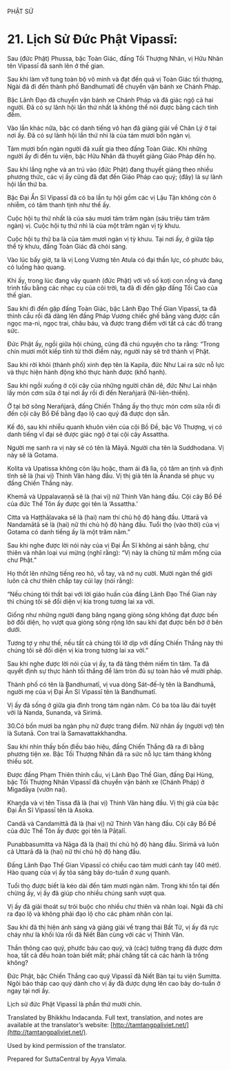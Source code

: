  

PHẬT SỬ

# 21\. Lịch Sử Đức Phật Vipassī:

Sau (đức Phật) Phussa, bậc Toàn Giác, đấng Tối Thượng Nhân, vị Hữu Nhãn tên Vipassī đã sanh lên ở thế gian.

Sau khi làm vỡ tung toàn bộ vô minh và đạt đến quả vị Toàn Giác tối thượng, Ngài đã đi đến thành phố Bandhumatī để chuyển vận bánh xe Chánh Pháp.

Bậc Lãnh Đạo đã chuyển vận bánh xe Chánh Pháp và đã giác ngộ cả hai người. Đã có sự lãnh hội lần thứ nhất là không thể nói được bằng cách tính đếm.

Vào lần khác nữa, bậc có danh tiếng vô hạn đã giảng giải về Chân Lý ở tại nơi ấy. Đã có sự lãnh hội lần thứ nhì là của tám mươi bốn ngàn vị.

Tám mươi bốn ngàn người đã xuất gia theo đấng Toàn Giác. Khi những người ấy đi đến tu viện, bậc Hữu Nhãn đã thuyết giảng Giáo Pháp đến họ.

Sau khi lắng nghe và an trú vào (đức Phật) đang thuyết giảng theo nhiều phương thức, các vị ấy cũng đã đạt đến Giáo Pháp cao quý; (đây) là sự lãnh hội lần thứ ba.

Bậc Đại Ẩn Sĩ Vipassī đã có ba lần tụ hội gồm các vị Lậu Tận không còn ô nhiễm, có tâm thanh tịnh như thế ấy.

Cuộc hội tụ thứ nhất là của sáu mươi tám trăm ngàn (sáu triệu tám trăm ngàn) vị. Cuộc hội tụ thứ nhì là của một trăm ngàn vị tỳ khưu.

Cuộc hội tụ thứ ba là của tám mươi ngàn vị tỳ khưu. Tại nơi ấy, ở giữa tập thể tỳ khưu, đấng Toàn Giác đã chói sáng.

Vào lúc bấy giờ, ta là vị Long Vương tên Atula có đại thần lực, có phước báu, có luồng hào quang.

Khi ấy, trong lúc đang vây quanh (đức Phật) với vô số koṭi con rồng và đang trình tấu bằng các nhạc cụ của cõi trời, ta đã đi đến gặp đấng Tối Cao của thế gian.

Sau khi đi đến gặp đấng Toàn Giác, bậc Lãnh Đạo Thế Gian Vipassī, ta đã thỉnh cầu rồi đã dâng lên đấng Pháp Vương chiếc ghế bằng vàng được cẩn ngọc ma-ni, ngọc trai, châu báu, và được trang điểm với tất cả các đồ trang sức.

Đức Phật ấy, ngồi giữa hội chúng, cũng đã chú nguyện cho ta rằng: “Trong chín mươi mốt kiếp tính từ thời điểm này, người này sẽ trở thành vị Phật.

Sau khi rời khỏi (thành phố) xinh đẹp tên là Kapila, đức Như Lai ra sức nỗ lực và thực hiện hành động khó thực hành được (khổ hạnh).

Sau khi ngồi xuống ở cội cây của những người chăn dê, đức Như Lai nhận lấy món cơm sữa ở tại nơi ấy rồi đi đến Nerañjarā (Ni-liên-thiền).

Ở tại bờ sông Nerañjarā, đấng Chiến Thắng ấy thọ thực món cơm sữa rồi đi đến cội cây Bồ Đề bằng đạo lộ cao quý đã được dọn sẵn.

Kế đó, sau khi nhiễu quanh khuôn viên của cội Bồ Đề, bậc Vô Thượng, vị có danh tiếng vĩ đại sẽ được giác ngộ ở tại cội cây Assattha.

Người mẹ sanh ra vị này sẽ có tên là Māyā. Người cha tên là Suddhodana. Vị này sẽ là Gotama.

Kolita và Upatissa không còn lậu hoặc, tham ái đã lìa, có tâm an tịnh và định tĩnh sẽ là (hai vị) Thinh Văn hàng đầu. Vị thị giả tên là Ānanda sẽ phục vụ đấng Chiến Thắng này.

Khemā và Uppalavaṇṇā sẽ là (hai vị) nữ Thinh Văn hàng đầu. Cội cây Bồ Đề của đức Thế Tôn ấy được gọi tên là ‘Assattha.’

Citta và Haṭṭhāḷavaka sẽ là (hai) nam thí chủ hộ độ hàng đầu. Uttarā và Nandamātā sẽ là (hai) nữ thí chủ hộ độ hàng đầu. Tuổi thọ (vào thời) của vị Gotama có danh tiếng ấy là một trăm năm.”

Sau khi nghe được lời nói này của vị Đại Ẩn Sĩ không ai sánh bằng, chư thiên và nhân loại vui mừng (nghĩ rằng): “Vị này là chủng tử mầm mống của chư Phật.”

Họ thốt lên những tiếng reo hò, vỗ tay, và nở nụ cười. Mười ngàn thế giới luôn cả chư thiên chắp tay cúi lạy (nói rằng):

“Nếu chúng tôi thất bại với lời giáo huấn của đấng Lãnh Đạo Thế Gian này thì chúng tôi sẽ đối diện vị kia trong tương lai xa vời.

Giống như những người đang băng ngang giòng sông không đạt được bến bờ đối diện, họ vượt qua giòng sông rộng lớn sau khi đạt được bến bờ ở bên dưới.

Tương tợ y như thế, nếu tất cả chúng tôi lỡ dịp với đấng Chiến Thắng này thì chúng tôi sẽ đối diện vị kia trong tương lai xa vời.”

Sau khi nghe được lời nói của vị ấy, ta đã tăng thêm niềm tín tâm. Ta đã quyết định sự thực hành tối thắng để làm tròn đủ sự toàn hảo về mười pháp.

Thành phố có tên là Bandhumatī, vị vua dòng Sát-đế-lỵ tên là Bandhumā, người mẹ của vị Đại Ẩn Sĩ Vipassī tên là Bandhumatī.

Vị ấy đã sống ở giữa gia đình trong tám ngàn năm. Có ba tòa lâu đài tuyệt vời là Nanda, Sunanda, và Sirimā.

30.Có bốn mươi ba ngàn phụ nữ được trang điểm. Nữ nhân ấy (người vợ) tên là Sutanā. Con trai là Samavattakkhandha.

Sau khi nhìn thấy bốn điều báo hiệu, đấng Chiến Thắng đã ra đi bằng phương tiện xe. Bậc Tối Thượng Nhân đã ra sức nỗ lực tám tháng không thiếu sót.

Được đấng Phạm Thiên thỉnh cầu, vị Lãnh Đạo Thế Gian, đấng Đại Hùng, bậc Tối Thượng Nhân Vipassī đã chuyển vận bánh xe (Chánh Pháp) ở Migadāya (vườn nai).

Khaṇḍa và vị tên Tissa đã là (hai vị) Thinh Văn hàng đầu. Vị thị giả của bậc Đại Ẩn Sĩ Vipassī tên là Asoka.

Candā và Candamittā đã là (hai vị) nữ Thinh Văn hàng đầu. Cội cây Bồ Đề của đức Thế Tôn ấy được gọi tên là Pāṭalī.

Punabbasumitta và Nāga đã là (hai) thí chủ hộ độ hàng đầu. Sirimā và luôn cả Uttarā đã là (hai) nữ thí chủ hộ độ hàng đầu.

Đấng Lãnh Đạo Thế Gian Vipassī có chiều cao tám mươi cánh tay (40 mét). Hào quang của vị ấy tỏa sáng bảy do-tuần ở xung quanh.

Tuổi thọ được biết là kéo dài đến tám mươi ngàn năm. Trong khi tồn tại đến chừng ấy, vị ấy đã giúp cho nhiều chúng sanh vượt qua.

Vị ấy đã giải thoát sự trói buộc cho nhiều chư thiên và nhân loại. Ngài đã chỉ ra đạo lộ và không phải đạo lộ cho các phàm nhân còn lại.

Sau khi đã thị hiện ánh sáng và giảng giải về trạng thái Bất Tử, vị ấy đã rực cháy như là khối lửa rồi đã Niết Bàn cùng với các vị Thinh Văn.

Thần thông cao quý, phước báu cao quý, và (các) tướng trạng đã được đơm hoa, tất cả đều hoàn toàn biết mất; phải chăng tất cả các hành là trống không?

Đức Phật, bậc Chiến Thắng cao quý Vipassī đã Niết Bàn tại tu viện Sumitta. Ngôi bảo tháp cao quý dành cho vị ấy đã được dựng lên cao bảy do-tuần ở ngay tại nơi ấy.

Lịch sử đức Phật Vipassī là phần thứ mười chín.

Translated by Bhikkhu Indacanda. Full text, translation, and notes are available at the translator’s website: [http://tamtangpaliviet.net/](http://tamtangpaliviet.net/).

Used by kind permission of the translator.

Prepared for SuttaCentral by Ayya Vimala.